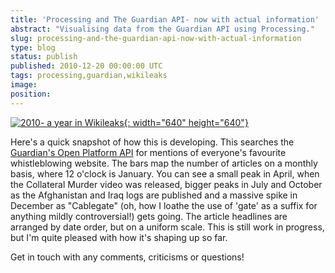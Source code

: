 ```yaml
---
title: 'Processing and The Guardian API- now with actual information'
abstract: "Visualising data from the Guardian API using Processing."
slug: processing-and-the-guardian-api-now-with-actual-information
type: blog
status: publish
published: 2010-12-20 00:00:00 UTC
tags: processing,guardian,wikileaks
image: 
position: 
---
```


[![2010- a year in
Wikileaks](https://farm6.staticflickr.com/5244/5277131634_f6acc251a3_z.jpg){:
width="640" height="640"}][1]

<span class="ql-cursor">﻿</span>Here's a quick snapshot of how this is
developing. This searches the [Guardian's Open Platform API][2] for mentions of everyone's favourite whistleblowing
website. The bars map the number of articles on a monthly basis, where
12 o'clock is January. You can see a small peak in April, when the
Collateral Murder video was released, bigger peaks in July and October
as the Afghanistan and Iraq logs are published and a massive spike in
December as \"Cablegate\" (oh, how I loathe the use of 'gate' as a
suffix for anything mildly controversial!) gets going. The article
headlines are arranged by date order, but on a uniform scale. This is
still work in progress, but I'm quite pleased with how it's shaping up
so far.

Get in touch with any comments, criticisms or questions!



[1]: http://www.flickr.com/photos/53111802@N05/5277131634/
[2]: http://www.guardian.co.uk/open-platform
